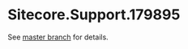 # Sitecore.Support.179895

See [master branch](https://github.com/sitecoresupport/Sitecore.Support.179895) for details.